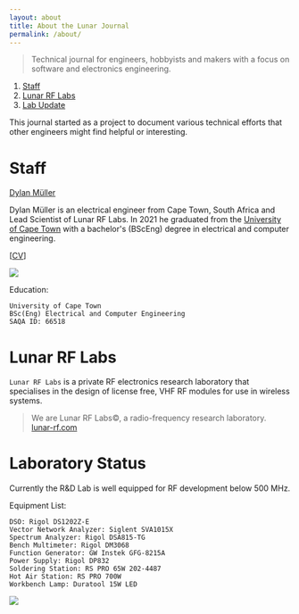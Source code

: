 ```yaml
---
layout: about
title: About the Lunar Journal
permalink: /about/
---
```


<meta name="robots" content="noindex">

> Technical journal for engineers, hobbyists and makers with a focus on
> software and electronics engineering. 

1. [Staff](#staff)
2. [Lunar RF Labs](#lunar-rf-labs)
3. [Lab Update](#lab-update)

This journal started as a project to document various technical efforts that
other engineers might find helpful or interesting.

# Staff

<a href="https://www.linkedin.com/in/dylanmuller/">Dylan Müller</a>

Dylan Müller is an electrical engineer from Cape Town, South Africa and Lead Scientist of Lunar RF Labs. In 2021
he graduated from the
[University of Cape Town](https://www.uct.ac.za/)
with a bachelor's (BScEng) degree in electrical and computer engineering.

[[CV](https://lunarjournal.github.io/data/CV.pdf)]

<img src="https://lunarjournal.github.io/images/personal/me_bw.jpeg" />

Education:

```
University of Cape Town
BSc(Eng) Electrical and Computer Engineering
SAQA ID: 66518
```

# Lunar RF Labs

`Lunar RF Labs` is a private RF electronics research laboratory that
specialises in the design of license free, VHF RF modules for use
in wireless systems. 

> We are Lunar RF Labs©, a radio-frequency research laboratory. <br>
[lunar-rf.com](https://lunar-rf.com)

# Laboratory Status

Currently the R&D Lab is well equipped for RF development below 500 MHz.

Equipment List:

```
DSO: Rigol DS1202Z-E
Vector Network Analyzer: Siglent SVA1015X
Spectrum Analyzer: Rigol DSA815-TG
Bench Multimeter: Rigol DM3068
Function Generator: GW Instek GFG-8215A
Power Supply: Rigol DP832
Soldering Station: RS PRO 65W 202-4487
Hot Air Station: RS PRO 700W
Workbench Lamp: Duratool 15W LED
```

<img src="https://lunarjournal.github.io/images/personal/lab_latest.JPG" />
